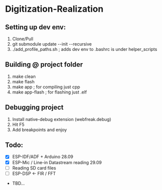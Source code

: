 # Digitization-Realization

## Setting up dev env:
1. Clone/Pull
2. git submodule update --init --recursive 
3. ./add_profile_paths.sh ; adds dev env to .bashrc is under helper_scripts

## Building @ project folder
1. make clean
2. make flash
3. make app ; for compiling just cpp
4. make app-flash ; for flashing just .elf 

## Debugging project
1. Install native-debug extension (webfreak.debug)
2. Hit F5
3. Add breakpoints and enjoy

## Todo:

- [x] ESP-IDF/ADF + Arduino 28.09
- [x] ESP-Mic / Line-in Datastream reading 29.09
- [ ] Reading SD card files
- [ ] ESP-DSP <- FIR / FFT  
- TBD...

